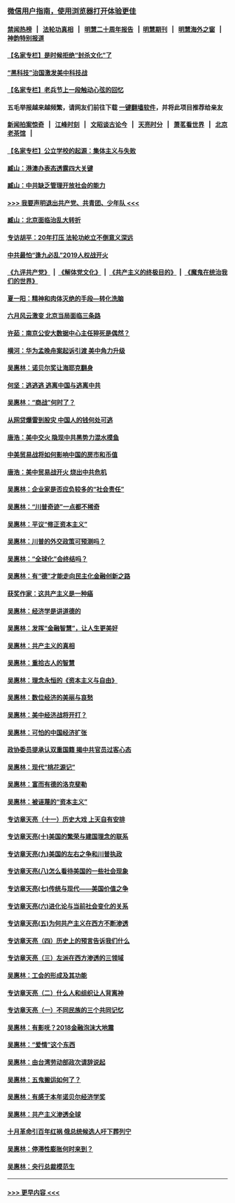 ### [微信用户指南，使用浏览器打开体验更佳](https://github.com/gfw-breaker/banned-news1/blob/master/indexes/wechat-guide.md?t=0)
#### [禁闻热榜](热点新闻.md?t=0)  &nbsp;&nbsp;|&nbsp;&nbsp; [法轮功真相](https://github.com/gfw-breaker/truth/blob/master/README.md?t=0) &nbsp;&nbsp;|&nbsp;&nbsp; [明慧二十周年报告](https://github.com/gfw-breaker/mh-reports/blob/master/README.md?t=0) &nbsp;&nbsp;|&nbsp;&nbsp;[明慧期刊](https://github.com/gfw-breaker/mh-qikan) &nbsp;&nbsp;|&nbsp;&nbsp; [明慧海外之窗](https://github.com/gfw-breaker/mh-news/blob/master/README.md?t=0) &nbsp;&nbsp;|&nbsp;&nbsp; [神韵特别报道](https://github.com/gfw-breaker/mh-news/blob/master/shenyun.md?t=0)
#### [【名家专栏】是时候拒绝“封杀文化”了](../pages/nsc423/n11814093.md?t=02120311) 
#### [“黑科技”治国激发美中科技战](../pages/nsc423/n11638056.md?t=02120311) 
#### [【名家专栏】老兵节上一段触动心弦的回忆](../pages/nsc423/n11646016.md?t=02120311) 
#### 五毛举报越来越频繁，请网友们前往下载 [一键翻墙软件](https://github.com/gfw-breaker/ssr-accounts)，并将此项目推荐给亲友
#### [新闻拍案惊奇](https://github.com/gfw-breaker/banned-news1/blob/master/pages/link4.md) &nbsp;&nbsp;|&nbsp;&nbsp; [江峰时刻](https://github.com/gfw-breaker/banned-news1/blob/master/pages/link4.md) &nbsp;&nbsp;|&nbsp;&nbsp; [文昭谈古论今](https://github.com/gfw-breaker/banned-news1/blob/master/pages/link4.md) &nbsp;&nbsp;|&nbsp;&nbsp; [天亮时分](https://github.com/gfw-breaker/banned-news1/blob/master/pages/link4.md) &nbsp;&nbsp;|&nbsp;&nbsp; [萧茗看世界](https://github.com/gfw-breaker/banned-news1/blob/master/pages/link4.md) &nbsp;&nbsp;|&nbsp;&nbsp; [北京老茶馆](https://github.com/gfw-breaker/banned-news1/blob/master/pages/link4.md) &nbsp;&nbsp;|&nbsp;&nbsp; 
#### [【名家专栏】公立学校的起源：集体主义与失败](../pages/nsc423/n11601833.md?t=02120311) 
#### [臧山：港澳办表态透露四大关键](../pages/nsc423/n11421628.md?t=02120311) 
#### [臧山：中共缺乏管理开放社会的能力](../pages/nsc423/n11407457.md?t=02120311) 
#### [>>> 我要声明退出共产党、共青团、少年队 <<<](https://github.com/begood0513/goodnews/blob/master/quit/letter.md) 
#### [臧山：北京面临治乱大转折](../pages/nsc423/n11406895.md?t=02120311) 
#### [专访胡平：20年打压 法轮功屹立不倒意义深远](../pages/nsc423/n11398800.md?t=02120311) 
#### [中共最怕“逢九必乱”2019人权战开火](../pages/nsc423/n11385248.md?t=02120311) 
#### [《九评共产党》](https://github.com/begood0513/9ping.md/blob/master/README.md) &nbsp;|&nbsp; [《解体党文化》](../../../../jtdwh.md/blob/master/README.md)  &nbsp;|&nbsp; [《共产主义的终极目的》](../../../../gczydzjmd.md/blob/master/README.md) &nbsp;|&nbsp; [《魔鬼在统治我们的世界》](../../../../mgztzwmdsj.md/blob/master/README.md) 
#### [夏一阳：精神和肉体灭绝的手段—转化洗脑](../pages/nsc423/n11368250.md?t=02120311) 
#### [六月风云激变 北京当局面临三条路](../pages/nsc423/n11313668.md?t=02120311) 
#### [许茹：南京公安大数据中心主任猝死是偶然？](../pages/nsc423/n11064744.md?t=02120311) 
#### [横河：华为孟晚舟案起诉引渡 美中角力升级](../pages/nsc423/n11027230.md?t=02120311) 
#### [吴惠林：诺贝尔奖让海耶克翻身](../pages/nsc423/n10890049.md?t=02120311) 
#### [何坚：逃逃逃 逃离中国与逃离中共](../pages/nsc423/n10592891.md?t=02120311) 
#### [吴惠林：“商战”何时了？](../pages/nsc423/n10573558.md?t=02120311) 
#### [从网贷爆雷到股灾 中国人的钱何处可逃](../pages/nsc423/n10572800.md?t=02120311) 
#### [唐浩：美中交火 隐现中共黑势力混水摸鱼](../pages/nsc423/n10544040.md?t=02120311) 
#### [中美贸易战将如何影响中国的房市和币值](../pages/nsc423/n10543697.md?t=02120311) 
#### [唐浩：美中贸易战开火 烧出中共危机](../pages/nsc423/n10540126.md?t=02120311) 
#### [吴惠林：企业家是否应负较多的“社会责任”](../pages/nsc423/n10535022.md?t=02120311) 
#### [吴惠林：“川普奇迹”一点都不稀奇](../pages/nsc423/n10512808.md?t=02120311) 
#### [吴惠林：平议“修正资本主义”](../pages/nsc423/n10495724.md?t=02120311) 
#### [吴惠林：川普的外交政策可预测吗？](../pages/nsc423/n10462387.md?t=02120311) 
#### [吴惠林：“全球化”会终结吗？](../pages/nsc423/n10452838.md?t=02120311) 
#### [吴惠林：有“德”才能走向民主化金融创新之路](../pages/nsc423/n10432292.md?t=02120311) 
#### [获奖作家：这共产主义是一种癌](../pages/nsc423/n10431541.md?t=02120311) 
#### [吴惠林：经济学是讲道德的](../pages/nsc423/n10398014.md?t=02120311) 
#### [吴惠林：发挥“金融智慧”，让人生更美好](../pages/nsc423/n10375019.md?t=02120311) 
#### [吴惠林：共产主义的真相](../pages/nsc423/n10351394.md?t=02120311) 
#### [吴惠林：重拾古人的智慧](../pages/nsc423/n10337691.md?t=02120311) 
#### [吴惠林：理念永恒的《资本主义与自由》](../pages/nsc423/n10316274.md?t=02120311) 
#### [吴惠林：数位经济的美丽与哀愁](../pages/nsc423/n10292946.md?t=02120311) 
#### [吴惠林：美中经济战将开打？](../pages/nsc423/n10258825.md?t=02120311) 
#### [吴惠林：可怕的中国经济扩张](../pages/nsc423/n10219147.md?t=02120311) 
#### [政协委员提承认双重国籍 揭中共官员过客心态](../pages/nsc423/n10208809.md?t=02120311) 
#### [吴惠林：现代“桃花源记”](../pages/nsc423/n10185234.md?t=02120311) 
#### [吴惠林：富而有德的洛克斐勒](../pages/nsc423/n10142264.md?t=02120311) 
#### [吴惠林：被诬蔑的“资本主义”](../pages/nsc423/n10124816.md?t=02120311) 
#### [专访章天亮（十一）历史大戏 上天自有安排](../pages/nsc423/n10094905.md?t=02120311) 
#### [专访章天亮(十)美国的繁荣与建国理念的联系](../pages/nsc423/n10094899.md?t=02120311) 
#### [专访章天亮(九)美国的左右之争和川普执政](../pages/nsc423/n10094889.md?t=02120311) 
#### [专访章天亮(八)怎么看待美国的一些社会现象](../pages/nsc423/n10094857.md?t=02120311) 
#### [专访章天亮(七)传统与现代——美国价值之争](../pages/nsc423/n10093140.md?t=02120311) 
#### [专访章天亮(六)进化论与当前社会变化的关系](../pages/nsc423/n10092036.md?t=02120311) 
#### [专访章天亮(五)为何共产主义在西方不断渗透](../pages/nsc423/n10083620.md?t=02120311) 
#### [专访章天亮（四）历史上的预言告诉我们什么](../pages/nsc423/n10083606.md?t=02120311) 
#### [专访章天亮（三）左派在西方渗透的三领域](../pages/nsc423/n10081115.md?t=02120311) 
#### [吴惠林：工会的形成及其功能](../pages/nsc423/n10080633.md?t=02120311) 
#### [专访章天亮（二）什么人和组织让人背离神](../pages/nsc423/n10076637.md?t=02120311) 
#### [专访章天亮（一）不同民族的三个共同记忆](../pages/nsc423/n10074188.md?t=02120311) 
#### [吴惠林：有影呒？2018金融泡沫大地震](../pages/nsc423/n10040534.md?t=02120311) 
#### [吴惠林：“爱情”这个东西](../pages/nsc423/n10019423.md?t=02120311) 
#### [吴惠林：由台湾劳动部政次请辞说起](../pages/nsc423/n9979679.md?t=02120311) 
#### [吴惠林：五鬼搬运如何了？](../pages/nsc423/n9925338.md?t=02120311) 
#### [吴惠林：有感于本年诺贝尔经济学奖](../pages/nsc423/n9871883.md?t=02120311) 
#### [吴惠林：共产主义渗透全球](../pages/nsc423/n9812748.md?t=02120311) 
#### [十月革命引百年红祸 俄总统候选人吁下葬列宁](../pages/nsc423/n9810182.md?t=02120311) 
#### [吴惠林：停滞性膨胀何时来到？](../pages/nsc423/n9764136.md?t=02120311) 
#### [吴惠林：央行总裁模范生](../pages/nsc423/n9728134.md?t=02120311) 

----
#### [ >>> 更早内容 <<< ](../indexes/nsc423-earlier.md)

